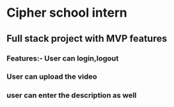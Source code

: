 # Cipher school intern

## Full stack project with MVP features 
###  Features:- User can login,logout
### User can upload the video
### user can enter the description as well